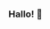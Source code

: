 ### Hallo! 👋

<!--
**shagariboy/shagariboy** is a ✨ _special_ ✨ repository because its `README.md` (this file) appears on your GitHub profile.

Here are some ideas to get you started:

- 🔭 I’m currently working on impoving proficiency in python 
- 🌱 I’m currently learning Python online @ Python Institute via Cisco Networking Academy
- 👯 I’m looking to collaborate on all and everything, as long as is profers solutions
- 🤔 I’m looking for help with {see Number 10}
- 💬 Ask me about my job availability
- 📫 How to reach me: linkedin.com/in/nnamdi-ezeh-2658031ba
- 😄 Pronouns: hE = she
- ⚡ Fun fact: Football Manager addict
-->
